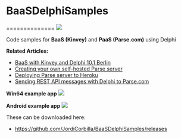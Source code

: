 # BaaSDelphiSamples
==============
![](https://3.bp.blogspot.com/-_QZgeowOPYQ/V2xA5wUUHLI/AAAAAAAAFgQ/6Ca1guejVVw2U1s3EYi56bGkshge8b02ACLcB/s1600/mbaas.png)

Code samples for **BaaS (Kinvey)** and **PaaS (Parse.com)** using Delphi

**Related Articles:**
  - [BaaS with Kinvey and Delphi 10.1 Berlin](http://thundaxsoftware.blogspot.co.uk/2016/06/baas-with-kinvey-and-delphi-101-berlin.html)
  - [Creating your own self-hosted Parse server](http://thundaxsoftware.blogspot.co.uk/2016/05/creating-your-own-self-hosted-parse.html)
  - [Deploying Parse server to Heroku](http://thundaxsoftware.blogspot.co.uk/2016/05/deploying-parse-server-to-heroku.html)
  - [Sending REST API messages with Delphi to Parse.com](http://thundaxsoftware.blogspot.co.uk/2015/12/sending-rest-api-messages-with-delphi.html)

**Win64 example app**
![](https://4.bp.blogspot.com/-AsqDrk0ZnAA/V26CtdQr9FI/AAAAAAAAFhc/dMZrrIs3bJoGPVx2Vsc8nxt46i4W4pqcQCLcB/s640/vclExample.png)

**Android example app**
![](https://3.bp.blogspot.com/-aYTpo_Q5MVc/V26ViH6L8FI/AAAAAAAAFiE/QNomSrfWic0ZEeTD8Na6IyzUOuWnzPC5gCLcB/s640/Screenshot_2016-06-25-14-47-29.png)

These can be downloaded here:
  - https://github.com/JordiCorbilla/BaaSDelphiSamples/releases
